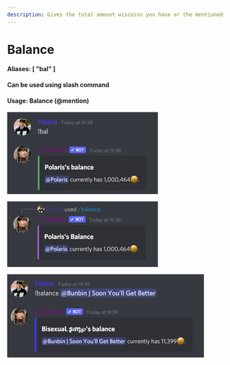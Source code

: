 ```yaml
---
description: Gives the total amount wiscoins you have or the mentioned user
---
```


# Balance

#### Aliases: \[ "bal" ]&#x20;

#### Can be used using slash command

#### Usage: Balance (@mention)

![Using the command](<../.gitbook/assets/image (2).png>)

![Using slash commands](<../.gitbook/assets/image (3).png>)

![Mentioning a user](<../.gitbook/assets/image (4).png>)
